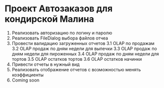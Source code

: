 # Проект Автозаказов для кондирской Малина

1. Реализовать авторизацию по логину и паролю
2. Реализовать FileDialog выбора файлов отчеа
3. Провести валидацию загруженных отчетов
3.1 OLAP по продажам
3.2 OLAP продаж по дням недели для выпечки
3.3 OLAP продаж по дням недели для пироженных
3.4 OLAP продаж по дням недели для тортов
3.5 OLAP остатков тортов
3.6 OLAP остатков начинки
4. Привести отчеты в нужный вид
5. Реализовать отображение отчетов с возможностью менять коэффициенты
6. Coming soon
